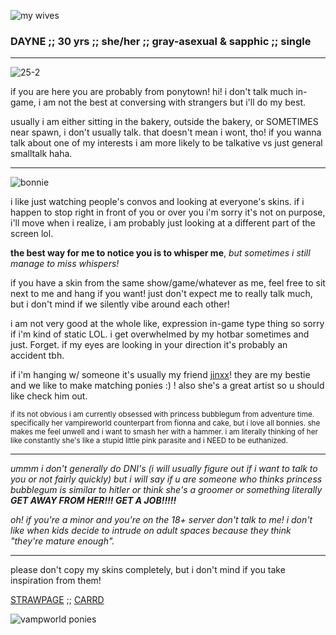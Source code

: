 ![my wives](https://github.com/user-attachments/assets/73901dc0-4974-4cda-be13-beb36d41d322)
### DAYNE ;; 30 yrs ;; she/her ;; gray-asexual & sapphic ;; single
--------------------------------
![25-2](https://github.com/user-attachments/assets/1ca7cbc9-f811-44f6-94e1-c99b008c2fd2)

if you are here you are probably from ponytown! hi! i don't talk much in-game, i am not the best at conversing with strangers but i'll do my best.

usually i am either sitting in the bakery, outside the bakery, or SOMETIMES near spawn, i don't usually talk. that doesn't mean i wont, tho! if you wanna talk about one of my interests i am more likely to be talkative vs just general smalltalk haha.

--------------------------------
![bonnie](https://github.com/user-attachments/assets/c29631e1-830c-432e-a3d8-c56d18d9888b)

i like just watching people's convos and looking at everyone's skins. if i happen to stop right in front of you or over you i'm sorry it's not on purpose, i'll move when i realize, i am probably just looking at a different part of the screen lol.

**the best way for me to notice you is to whisper me**, *but sometimes i still manage to miss whispers!*

if you have a skin from the same show/game/whatever as me, feel free to sit next to me and hang if you want! just don't expect me to really talk much, but i don't mind if we silently vibe around each other!

i am not very good at the whole like, expression in-game type thing so sorry if i'm kind of static LOL. i get overwhelmed by my hotbar sometimes and just. Forget. if my eyes are looking in your direction it's probably an accident tbh.

if i'm hanging w/ someone it's usually my friend [jinxx](https://github.com/JinxxedVexx)! they are my bestie and we like to make matching ponies :) ! also she's a great artist so u should like check him out.

<sub>if its not obvious i am currently obsessed with princess bubblegum from adventure time. specifically her vampireworld counterpart from fionna and cake, but i love all bonnies. she makes me feel unwell and i want to smash her with a hammer. i am literally thinking of her like constantly she's like a stupid little pink parasite and i NEED to be euthanized.</sub>

--------------------------------

*ummm i don't generally do DNI's (i will usually figure out if i want to talk to you or not fairly quickly) but i will say if u are someone who thinks princess bubblegum is similar to hitler or think she's a groomer or something literally **GET AWAY FROM HER!!! GET A JOB!!!!!***

*oh! if you're a minor and you're on the 18+ server don't talk to me! i don't like when kids decide to intrude on adult spaces because they think "they're mature enough".*

--------------------------------

please don't copy my skins completely, but i don't mind if you take inspiration from them!

[STRAWPAGE](https://yesterdayne.straw.page/) ;; [CARRD](https://yesterdayne.carrd.co/)

![vampworld ponies](https://i.imgur.com/5PJqMk6.png)
<!---yesterdayne/yesterdayne is a ✨ special ✨ repository because its `README.md` (this file) appears on your GitHub profile.
You can click the Preview link to take a look at your changes.
--->
